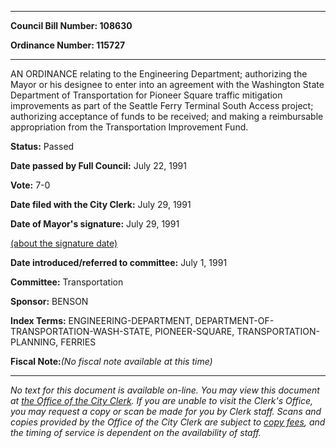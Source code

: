 

********

**Council Bill Number: 108630**
   
**Ordinance Number: 115727**
********

 AN ORDINANCE relating to the Engineering Department; authorizing the Mayor or his designee to enter into an agreement with the Washington State Department of Transportation for Pioneer Square traffic mitigation improvements as part of the Seattle Ferry Terminal South Access project; authorizing acceptance of funds to be received; and making a reimbursable appropriation from the Transportation Improvement Fund.

**Status:** Passed
   
**Date passed by Full Council:** July 22, 1991
   
**Vote:** 7-0
   
**Date filed with the City Clerk:** July 29, 1991
   
**Date of Mayor's signature:** July 29, 1991
   
[(about the signature date)](/~public/approvaldate.htm)
   
   
   
**Date introduced/referred to committee:** July 1, 1991
   
**Committee:** Transportation
   
**Sponsor:** BENSON
   
   
**Index Terms:** ENGINEERING-DEPARTMENT, DEPARTMENT-OF-TRANSPORTATION-WASH-STATE, PIONEER-SQUARE, TRANSPORTATION-PLANNING, FERRIES

**Fiscal Note:**_(No fiscal note available at this time)_
********

_No text for this document is available on-line. You may view this document at [the Office of the City Clerk](http://www.seattle.gov/leg/clerk/contactUs.htm). If you are unable to visit the Clerk's Office, you may request a copy or scan be made for you by Clerk staff. Scans and copies provided by the Office of the City Clerk are subject to [copy fees](http://clerk.seattle.gov/~public/clerkfees.htm), and the timing of service is dependent on the availability of staff._

